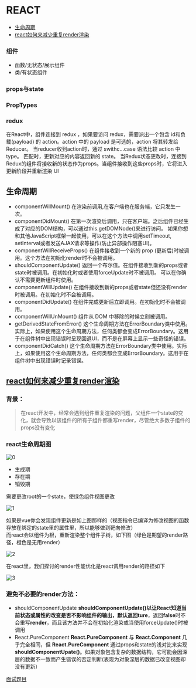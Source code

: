 # REACT

* [生命周期](#生命周期)
* [react如何来减少重复render渲染](#react如何来减少重复render渲染)

### 组件
- 函数/无状态/展示组件
- 类/有状态组件

### props与state

### PropTypes

### redux
在React中，组件连接到 redux ，如果要访问 redux，需要派出一个包含 id和负载(payload) 的 action。action 中的 payload 是可选的，action 将其转发给 Reducer。
当reducer收到action时，通过 swithc...case 语法比较 action 中type。 匹配时，更新对应的内容返回新的 state。
当Redux状态更改时，连接到Redux的组件将接收新的状态作为props。当组件接收到这些props时，它将进入更新阶段并重新渲染 UI

## 生命周期
- componentWillMount()
在渲染前调用,在客户端也在服务端，它只发生一次。
- componentDidMount()
在第一次渲染后调用，只在客户端。之后组件已经生成了对应的DOM结构，可以通过this.getDOMNode()来进行访问。 如果你想和其他JavaScript框架一起使用，可以在这个方法中调用setTimeout, setInterval或者发送AJAX请求等操作(防止异部操作阻塞UI)。
- componentWillReceiveProps()
在组件接收到一个新的 prop (更新后)时被调用。这个方法在初始化render时不会被调用。
- shouldComponentUpdate()
返回一个布尔值。在组件接收到新的props或者state时被调用。在初始化时或者使用forceUpdate时不被调用。 可以在你确认不需要更新组件时使用。
- componentWillUpdate()
在组件接收到新的props或者state但还没有render时被调用。在初始化时不会被调用。
- componentDidUpdate()
在组件完成更新后立即调用。在初始化时不会被调用。
- componentWillUnMount()
组件从 DOM 中移除的时候立刻被调用。
- getDerivedStateFromError()
这个生命周期方法在ErrorBoundary类中使用。实际上，如果使用这个生命周期方法，任何类都会变成ErrorBoundary。这用于在组件树中出现错误时呈现回退UI，而不是在屏幕上显示一些奇怪的错误。
- componentDidCatch()
这个生命周期方法在ErrorBoundary类中使用。实际上，如果使用这个生命周期方法，任何类都会变成ErrorBoundary。这用于在组件树中出现错误时记录错误。

## [react如何来减少重复render渲染](https://segmentfault.com/a/1190000016494335)

### 背景：
> 在react开发中，经常会遇到组件重复渲染的问题，父组件一个state的变化，就会导致以该组件的所有子组件都重写render，尽管绝大多数子组件的props没有变化

### react生命周期图

![0](https://image-static.segmentfault.com/394/214/3942143032-5b5a70dfdc45c_articlex)

- 生成期
- 存在期
- 销毁期

需要更改root的一个state，使绿色组件视图更改

![1](https://image-static.segmentfault.com/414/168/4141682109-5ba65acb5fddf_articlex)

如果是vue你会发现组件更新是如上图那样的（视图指令已编译为修改视图的函数存放在绑定的state里的属性里，所以能够做到靶向修改）<br/>
而react会以组件为根，重新渲染整个组件子树，如下图（绿色是期望的render路径，橙色是无用render）

![2](https://image-static.segmentfault.com/274/598/2745986672-5ba65af13e1e0_articlex)

在react里，我们探讨的render性能优化是react调用render的路径如下

![3](https://image-static.segmentfault.com/387/526/3875269066-5ba65b042b8db_articlex)

### 避免不必要的render方法：

- shouldComponentUpdate
**shouldComponentUpdate()**以让React知道当前状态或属性的改变是否不影响组件的输出，默认返回**ture**，返回**false**时不会重写**render**，而且该方法并不会在初始化渲染或当使用forceUpdate()时被调用
- React.PureComponent
**React.PureComponent** 与 **React.Component** 几乎完全相同，但 **React.PureComponent** 通过props和state的浅对比来实现 **shouldComponentUpate()**。如果对象包含复杂的数据结构，它可能会因深层的数据不一致而产生错误的否定判断(表现为对象深层的数据已改变视图却没有更新）

[面试题目](https://juejin.im/post/5cf0733de51d4510803ce34e)